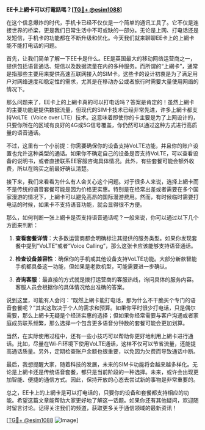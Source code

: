 **EE卡上網卡可以打電話嗎？[[TG💪+ @esim1088](https://t.me/s/esim1088)]**

在这个信息爆炸的时代，手机卡已经不仅仅是一个简单的通讯工具了。它不仅是连接世界的桥梁，更是我们日常生活中不可或缺的一部分。无论是上网、打电话还是发短信，手机卡的功能都在不断升级和优化。今天我们就来聊聊EE卡上的上網卡能不能打电话的问题。

首先，让我们简单了解一下EE卡是什么。EE是英国最大的移动网络运营商之一，提供包括语音通话、短信以及数据流量在内的多种服务。而所谓的“上網卡”，通常是指那些主要用来提供高速互联网接入的SIM卡。这些卡的设计初衷是为了满足用户对网络速度和稳定性的需求，尤其是在移动办公或者旅行时需要大量使用网络的情况下。

那么问题来了，EE卡上的上網卡真的可以打电话吗？答案是肯定的！虽然上網卡的主要功能是提供数据流量，但现代的SIM卡技术已经非常先进，许多上網卡都支持VoLTE（Voice over LTE）技术。这意味着即使你的卡主要是为了上网设计的，只要你所在的区域有良好的4G或5G信号覆盖，你仍然可以通过这种方式进行高质量的语音通话。

不过，这里有一个小前提：你需要确保你的设备支持VoLTE功能，并且你的账户设置也允许这种类型的通话。如果你不确定自己的设备是否支持VoLTE，可以查看设备的说明书，或者直接联系EE客服咨询具体情况。此外，有些套餐可能会额外收费，所以在购买之前最好确认清楚。

接下来，我们来看看为什么有人会关心这个问题。对于很多人来说，选择上網卡而不是传统的语音套餐可能是因为价格更实惠。特别是在经常出差或者需要在多个国家漫游的情况下，上網卡可以避免高昂的国际漫游费用。然而，有时候临时需要打电话的时候，如果卡不支持语音功能，就会显得很不方便。

那么，如何判断一张上網卡是否支持语音通话呢？一般来说，你可以通过以下几个方面来判断：

1. **查看套餐详情**：大多数运营商都会明确标注其提供的服务类型。如果你发现套餐中提到“VoLTE”或者“Voice Calling”，那么这张卡应该能够支持语音通话。
   
2. **检查设备兼容性**：确保你的手机或其他设备支持VoLTE功能。大部分新款智能手机都具备这一功能，但如果是老款机型，可能需要进一步确认。

3. **咨询客服**：最直接的方式就是拨打运营商的客服热线，询问具体的服务内容。客服人员会根据你的具体情况给出准确的答案。

说到这里，可能有人会问：“既然上網卡能打电话，那为什么不干脆买个专门的语音套餐呢？”其实这取决于个人的需求和预算。如果你平时很少打电话，只是偶尔需要，那么上網卡无疑是个经济实惠的选择；但如果你经常需要与客户沟通或者家庭成员联系频繁，那么选择一个包含更多语音分钟数的套餐可能会更加划算。

当然，在实际使用过程中，还有一些小技巧可以帮助你更好地利用上網卡进行通话。比如，尽量在Wi-Fi环境下使用VoLTE通话，这样不仅可以节省流量，还能提高通话质量。另外，定期检查账户余额也很重要，以免因为欠费而导致通话中断。

最后，我想提醒大家，随着科技的发展，未来的SIM卡功能将会越来越多样化。无论是上網卡还是传统语音套餐，都只是当前阶段的一种选择。未来，或许会出现更加智能、便捷的通信方式。因此，保持开放的心态去尝试新的事物是非常重要的。

总之，EE卡上的上網卡是可以打电话的，只要你的设备和套餐都支持相应的功能。希望这篇文章能帮助大家更好地了解这一话题。如果你还有其他疑问，欢迎随时留言讨论。记得关注我们的频道，获取更多关于通信领域的最新资讯！

[[TG💪+ @esim1088](https://t.me/s/esim1088) ![Image](https://i.postimg.cc/4NQfJmqS/Snipaste-2025-05-13-00-14-12.png)]